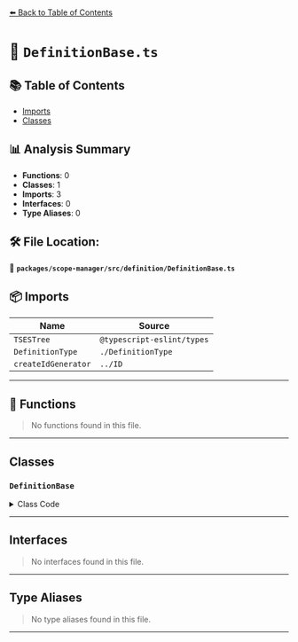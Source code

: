 [⬅️ Back to Table of Contents](../../../../index.md)

# 📄 `DefinitionBase.ts`

## 📚 Table of Contents

- [Imports](#imports)
- [Classes](#classes)

## 📊 Analysis Summary

- **Functions**: 0
- **Classes**: 1
- **Imports**: 3
- **Interfaces**: 0
- **Type Aliases**: 0

## 🛠️ File Location:
📂 **`packages/scope-manager/src/definition/DefinitionBase.ts`**

## 📦 Imports

| Name | Source |
|------|--------|
| `TSESTree` | `@typescript-eslint/types` |
| `DefinitionType` | `./DefinitionType` |
| `createIdGenerator` | `../ID` |


---

## 🔧 Functions

> No functions found in this file.


---

## Classes

### `DefinitionBase`

<details><summary>Class Code</summary>

```ts
export abstract class DefinitionBase<
  Type extends DefinitionType,
  Node extends TSESTree.Node,
  Parent extends TSESTree.Node | null,
  Name extends TSESTree.Node,
> {
  /**
   * A unique ID for this instance - primarily used to help debugging and testing
   */
  public readonly $id: number = generator();

  public readonly type: Type;

  /**
   * The `Identifier` node of this definition
   * @public
   */
  public readonly name: Name;

  /**
   * The enclosing node of the name.
   * @public
   */
  public readonly node: Node;

  /**
   * the enclosing statement node of the identifier.
   * @public
   */
  public readonly parent: Parent;

  constructor(type: Type, name: Name, node: Node, parent: Parent) {
    this.type = type;
    this.name = name;
    this.node = node;
    this.parent = parent;
  }

  /**
   * `true` if the variable is valid in a type context, false otherwise
   */
  public abstract readonly isTypeDefinition: boolean;

  /**
   * `true` if the variable is valid in a value context, false otherwise
   */
  public abstract readonly isVariableDefinition: boolean;
}
```
</details>


---

## Interfaces

> No interfaces found in this file.


---

## Type Aliases

> No type aliases found in this file.


---
